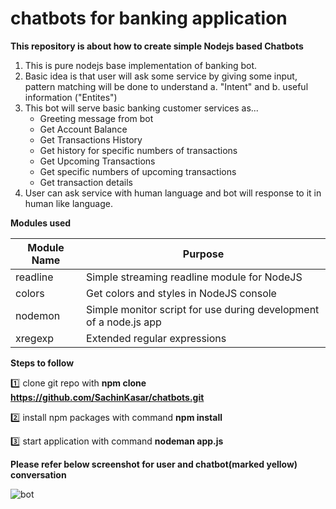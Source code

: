 # chatbots for banking application
**This repository is about how to create simple Nodejs based Chatbots**

 

1. This is pure nodejs base implementation of banking bot.
2. Basic idea is that user will ask some service by giving 
   some input, pattern matching will be done to understand 
   a. "Intent" and b. useful information ("Entites") 
3. This bot will serve basic banking customer services as... 
      - Greeting message from bot
      - Get Account Balance
      - Get Transactions History
	  - Get history for specific numbers of transactions
	  - Get Upcoming Transactions
	  - Get specific numbers of upcoming transactions
	  - Get transaction details
4. User can ask service with human language and bot will response to it in human like language.
	

	
**Modules used**

Module Name | Purpose
----------- | -------------
readline | Simple streaming readline module for NodeJS
colors | Get colors and styles in NodeJS console
nodemon | Simple monitor script for use during development of a node.js app
xregexp | Extended regular expressions


**Steps to follow**

:one: clone git repo with 
**npm clone https://github.com/SachinKasar/chatbots.git**

:two: install npm packages with command
**npm install**

:three: start application with command
**nodeman app.js**


**Please refer below screenshot for user and chatbot(marked yellow) conversation**

![bot](https://user-images.githubusercontent.com/17163705/28005757-028b294a-656a-11e7-8c95-436224ba5925.png)

